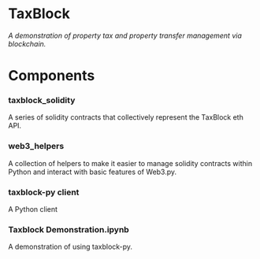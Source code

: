 # TaxBlock

_A demonstration of property tax and property transfer management via blockchain._

# Components

### taxblock_solidity

A series of solidity contracts that collectively represent the TaxBlock eth API.

### web3_helpers

A collection of helpers to make it easier to manage solidity contracts within Python and interact with basic features of Web3.py.

### taxblock-py client

A Python client 

### Taxblock Demonstration.ipynb

A demonstration of using taxblock-py.